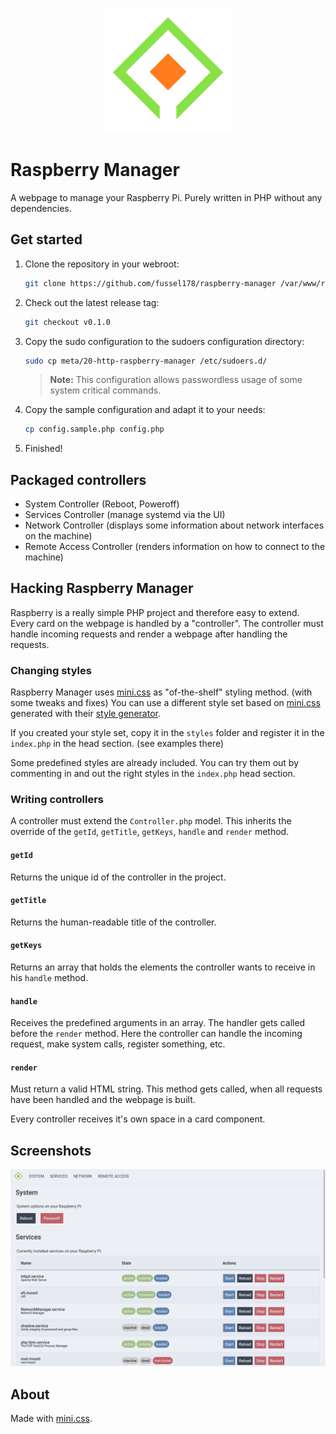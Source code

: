 <p align="center"><img width="200" src="./branding/raw.png" alt="Raspberry Manager Logo"></p>

# Raspberry Manager

A webpage to manage your Raspberry Pi.
Purely written in PHP without any dependencies.

## Get started

1. Clone the repository in your webroot:

   ```sh
   git clone https://github.com/fussel178/raspberry-manager /var/www/raspberry-manager
   ```

2. Check out the latest release tag:

   ```sh
   git checkout v0.1.0
   ```

3. Copy the sudo configuration to the sudoers configuration directory:

   ```sh
   sudo cp meta/20-http-raspberry-manager /etc/sudoers.d/
   ```

   > **Note:** This configuration allows passwordless usage of some system critical commands.

4. Copy the sample configuration and adapt it to your needs:

   ```sh
   cp config.sample.php config.php
   ```

5. Finished!

## Packaged controllers

- System Controller (Reboot, Poweroff)
- Services Controller (manage systemd via the UI)
- Network Controller (displays some information about network interfaces on the machine)
- Remote Access Controller (renders information on how to connect to the machine)

## Hacking Raspberry Manager

Raspberry is a really simple PHP project and therefore easy to extend. Every card on the webpage is handled by a "controller".
The controller must handle incoming requests and render a webpage after handling the requests.

### Changing styles

Raspberry Manager uses [mini.css](https://minicss.org/) as "of-the-shelf" styling method. (with some tweaks and fixes)
You can use a different style set based on [mini.css](https://minicss.org/) generated with their [style generator](https://minicss.org/flavors).

If you created your style set, copy it in the `styles` folder and register it in the `index.php` in the head section. (see examples there)

Some predefined styles are already included. You can try them out by commenting in and out the right styles in the `index.php` head section.

### Writing controllers

A controller must extend the `Controller.php` model.
This inherits the override of the `getId`, `getTitle`, `getKeys`, `handle` and `render` method.

#### `getId`

Returns the unique id of the controller in the project.

#### `getTitle`

Returns the human-readable title of the controller.

#### `getKeys`

Returns an array that holds the elements the controller wants to receive in his `handle` method.

#### `handle`

Receives the predefined arguments in an array. The handler gets called before the `render` method.
Here the controller can handle the incoming request, make system calls, register something, etc.

#### `render`

Must return a valid HTML string.
This method gets called, when all requests have been handled and the webpage is built.

Every controller receives it's own space in a card component.

## Screenshots

![Overview](./branding/screenshots/overview.png)

## About

Made with [mini.css](https://minicss.org/).
